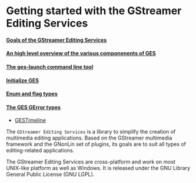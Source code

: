 # Getting started with the GStreamer Editing Services

#### [Goals of the GStreamer Editing Services](GESGoals.markdown) 
#### [An high level overview of the various componenents of GES](architecture.markdown) 
#### [The ges-launch command line tool](ges-launch.markdown)
#### [Initialize GES](Initialization.markdown)
#### [Enum and flag types](GES_Enums.markdown)
#### [The GES GError types](GES_GErrors.markdown)

* [GESTimeline]()

The `GStreamer Editing Services` is a library to simplify the creation of
multimedia editing applications. Based on the GStreamer multimedia framework
and the GNonLin set of plugins, its goals are to suit all types of
editing-related applications.

The GStreamer Editing Services are cross-platform and work on most UNIX-like
platform as well as Windows. It is released under the GNU Library General
Public License (GNU LGPL).
